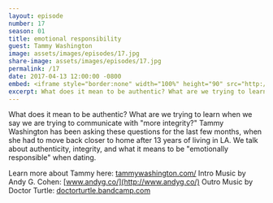 ```yaml
---
layout: episode
number: 17
season: 01
title: emotional responsibility
guest: Tammy Washington
image: assets/images/episodes/17.jpg
share-image: assets/images/episodes/17.jpg
permalink: /17
date: 2017-04-13 12:00:00 -0800
embed: <iframe style="border:none" width="100%" height="90" src="http://html5-player.libsyn.com/embed/episode/id/5276709/height/90/theme/custom/autoplay/no/autonext/no/thumbnail/yes/preload/no/no_addthis/no/direction/backward/render-playlist/no/custom-color/65C29B/"  scrolling="no"  allowfullscreen webkitallowfullscreen mozallowfullscreen oallowfullscreen msallowfullscreen></iframe>
excerpt: What does it mean to be authentic? What are we trying to learn when we say we are trying to communicate with "more integrity?" Tammy Washington has been asking these questions for the last few months, when she had to move back closer to home after 13 years of living in LA.
---
```


What does it mean to be authentic? What are we trying to learn when we say we are trying to communicate with "more integrity?" Tammy Washington has been asking these questions for the last few months, when she had to move back closer to home after 13 years of living in LA. We talk about authenticity, integrity, and what it means to be "emotionally responsible" when dating.

Learn more about Tammy here: [tammywashington.com/](http://www.tammywashington.com/)
Intro Music by Andy G. Cohen: [www.andyg.co/](http://www.andyg.co/)
Outro Music by Doctor Turtle: [doctorturtle.bandcamp.com](https://doctorturtle.bandcamp.com)
